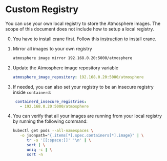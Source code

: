 # Custom Registry

You can use your own local registry to store the Atmosphere images.  The scope
of this document does not include how to setup a local registry.

0. You have to install crane first.
   Follow this [instruction](https://github.com/google/go-containerregistry/blob/main/cmd/crane/README.md) to install crane.

1. Mirror all images to your own registry

   ```bash
   atmosphere image mirror 192.168.0.20:5000/atmosphere
   ```

2. Update the Atmosphere image repository variable

   ```yaml
   atmosphere_image_repository: 192.168.0.20:5000/atmosphere
   ```

3. If needed, you can also set your registry to be an insecure registry inside
   `containerd`:

   ```yaml
    containerd_insecure_registries:
      - 192.168.0.20:5000/atmosphere
    ```

4. You can verify that all your images are running from your local registry by
   running the following command:

   ```bash
   kubectl get pods --all-namespaces \
      -o jsonpath="{.items[*].spec.containers[*].image}" | \
         tr -s '[[:space:]]' '\n' | \
         sort | \
         uniq -c | \
         sort -n
   ```

